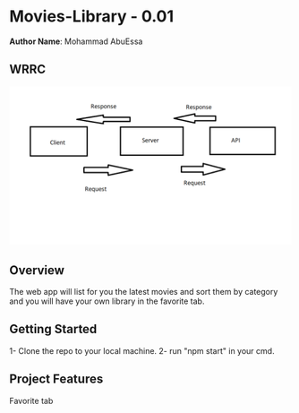 # Movies-Library - 0.01

**Author Name**: Mohammad AbuEssa

## WRRC

![WRRC](./Api.png)

## Overview

The web app will list for you the latest movies and sort them by category and you will have your own library in the favorite tab.

## Getting Started

1- Clone the repo to your local machine.
2- run "npm start" in your cmd.

## Project Features

Favorite tab
